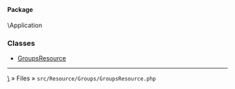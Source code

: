 ## 

#### Package
\Application







### Classes
* [GroupsResource](classes/GroupsResource)






***
[\\](Home) » Files » `src/Resource/Groups/GroupsResource.php`